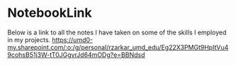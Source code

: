 # NotebookLink
Below is a link to all the notes I have taken on some of the skills I employed in my projects. 
https://umd0-my.sharepoint.com/:o:/g/personal/rzarkar_umd_edu/Eg22X3PMGt9HpItVu49cohsB51j3W-tT0JGgvrJd64mODg?e=BBNdsd
